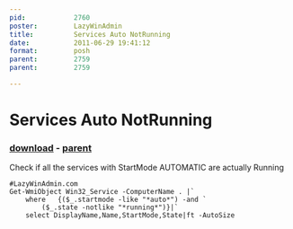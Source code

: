 ```yaml
---
pid:            2760
poster:         LazyWinAdmin
title:          Services Auto NotRunning
date:           2011-06-29 19:41:12
format:         posh
parent:         2759
parent:         2759

---
```


# Services Auto NotRunning

### [download](2760.ps1) - [parent](2759.md)

Check if all the services with StartMode AUTOMATIC are actually Running

```posh
#LazyWinAdmin.com
Get-WmiObject Win32_Service -ComputerName . |`
	where 	{($_.startmode -like "*auto*") -and `
		($_.state -notlike "*running*")}|`
	select DisplayName,Name,StartMode,State|ft -AutoSize
```
